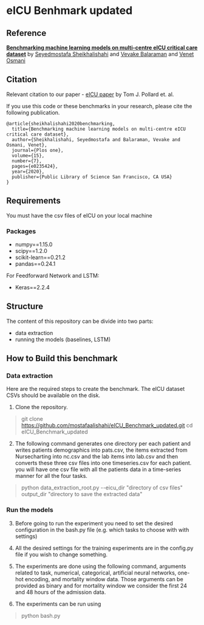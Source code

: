 # eICU Benhmark updated

## Reference

**[Benchmarking machine learning models on multi-centre eICU critical care dataset](https://arxiv.org/abs/1910.00964v3)** by [Seyedmostafa Sheikhalishahi](https://scholar.google.it/citations?user=ck5btLoAAAAJ) and [Vevake Balaraman](https://scholar.google.it/citations?user=GTtAXeIAAAAJ) and [Venet Osmani](https://venetosmani.com/research/)

## Citation

Relevant citation to our paper - [eICU paper](https://www.nature.com/articles/sdata2018178) by Tom J. Pollard et. al.

If you use this code or these benchmarks in your research, please cite the following publication.

```text
@article{sheikhalishahi2020benchmarking,
  title={Benchmarking machine learning models on multi-centre eICU critical care dataset},
  author={Sheikhalishahi, Seyedmostafa and Balaraman, Vevake and Osmani, Venet},
  journal={Plos one},
  volume={15},
  number={7},
  pages={e0235424},
  year={2020},
  publisher={Public Library of Science San Francisco, CA USA}
}
```

## Requirements

You must have the csv files of eICU on your local machine

### Packages

* numpy==1.15.0
* scipy==1.2.0
* scikit-learn==0.21.2
* pandas==0.24.1

For Feedforward Network and LSTM:

* Keras==2.2.4

## Structure

The content of this repository can be divide into two parts:

* data extraction
* running the models (baselines, LSTM)

## How to Build this benchmark

### Data extraction

Here are the required steps to create the benchmark. The eICU dataset CSVs should be available on the disk.

1. Clone the repository.

> git clone <https://github.com/mostafaalishahi/eICU_Benchmark_updated.git>
> cd eICU_Benchmark_updated

2. The following command generates one directory per each patient and writes patients demographics into pats.csv, the items extracted from Nursecharting into nc.csv and the lab items into lab.csv and then converts these three csv files into one timeseries.csv for each patient.
you will have one csv file with all the patients data in a time-series manner for all the four tasks.

> python data_extraction_root.py --eicu_dir "directory of csv files" output_dir "directory to save the extracted data"

### Run the models

3. Before going to run the experiment you need to set the desired configuration in the bash.py file (e.g. which tasks to choose with with settings)

4. All the desired settings for the training experiments are in the config.py file if you wish to change something.

5. The experiments are done using the following command, arguments related to task, numerical, categorical, artificial neural networks, one-hot encoding, and mortality window data. Those arguments can be provided as binary and for mortality window we consider the first 24 and 48 hours of the admission data.

6. The experiments can be run using

> python bash.py

